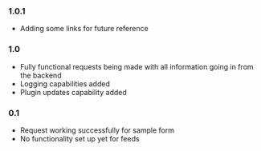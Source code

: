 ### 1.0.1
* Adding some links for future reference

### 1.0
* Fully functional requests being made with all information going in from the backend
* Logging capabilities added
* Plugin updates capability added

### 0.1
* Request working successfully for sample form
* No functionality set up yet for feeds